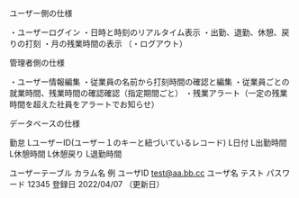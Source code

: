 ユーザー側の仕様

・ユーザーログイン
・日時と時刻のリアルタイム表示 
・出勤、退勤、休憩、戻りの打刻 
・月の残業時間の表示
（・ログアウト）

管理者側の仕様

・ユーザー情報編集
・従業員の名前から打刻時間の確認と編集 
・従業員ごとの就業時間、残業時間の確認確認（指定期間ごと）
・残業アラート（一定の残業時間を超えた社員をアラートでお知らせ）

データベースの仕様

勤怠
LユーザーID(ユーザー１のキーと紐づいているレコード)
L日付
L出勤時間
L休憩時間
L休憩戻り
L退勤時間

ユーザーテーブル 
カラム名 例 
ユーザID test@aa.bb.cc 
ユーザ名 テスト 
パスワード 12345 
登録日 2022/04/07 （更新日）
